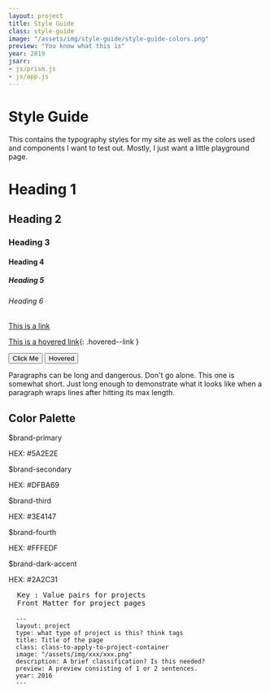 ```yaml
---
layout: project
title: Style Guide
class: style-guide
image: "/assets/img/style-guide/style-guide-colors.png"
preview: "You know what this is"
year: 2019
jsarr: 
- js/prism.js
- js/app.js
---
```


# Style Guide

This contains the typography styles for my site as well as the colors used and components I want to test out. Mostly, I just want a little playground page.

# Heading 1
## Heading 2
### Heading 3
#### Heading 4
##### Heading 5
###### Heading 6

[This is a link](/style-guide.md)

[This is a hovered link](/style-guide.md){: .hovered--link }

<button class="button">Click Me</button>
<button class="button--hovered">Hovered</button>
<div class="triangle"></div>


Paragraphs can be long and dangerous. Don't go alone. This one is somewhat short. Just long enough 
to demonstrate what it looks like when a paragraph wraps lines after hitting its max length.

## Color Palette

<div id="site-colors" class="site-colors">
  <div class="style-guide-color">
    <div class="color--block brand-primary"></div>
    <p class="color--variable">$brand-primary</p>
    <p class="color--hex"><span class="hex">HEX:</span> #5A2E2E</p>
    <p class="color-usage"></p>
  </div>
  <div class="style-guide-color">
    <div class="color--block brand-secondary"></div>
    <p class="color--variable">$brand-secondary</p>
    <p class="color--hex"><span class="hex">HEX:</span> #DFBA69</p>
    <p class="color-usage"></p>
  </div>
  <div class="style-guide-color">
    <div class="color--block brand-third"></div>
    <p class="color--variable">$brand-third</p>
    <p class="color--hex"><span class="hex">HEX:</span> #3E4147</p>
    <p class="color-usage"></p>
  </div>
  <div class="style-guide-color">
    <div class="color--block brand-fourth"></div>
    <p class="color--variable">$brand-fourth</p>
    <p class="color--hex"><span class="hex">HEX:</span> #FFFEDF</p>
    <p class="color-usage"></p>
  </div>
  <div class="style-guide-color">
    <div class="color--block brand-dark-accent"></div>
    <p class="color--variable">$brand-dark-accent</p>
    <p class="color--hex"><span class="hex">HEX:</span> #2A2C31</p>
    <p class="color-usage"></p>
  </div>
</div>



<pre>
  Key : Value pairs for projects
  Front Matter for project pages
  <code class="language-css">
  ---
  layout: project
  type: what type of project is this? think tags
  title: Title of the page
  class: class-to-apply-to-project-container
  image: "/assets/img/xxx/xxx.png"
  description: A brief classification? Is this needed?
  preview: A preview consisting of 1 or 2 sentences.
  year: 2016
  ---
  </code>
</pre>